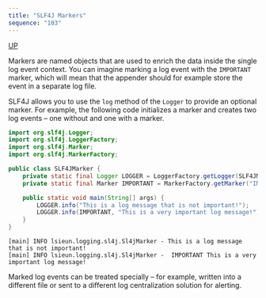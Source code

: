 ```yaml
---
title: "SLF4J Markers"
sequence: "103"
---
```


[UP](/java/java-logging-index.html)


Markers are named objects
that are used to enrich the data inside the single log event context.
You can imagine marking a log event with the `IMPORTANT` marker,
which will mean that the appender should for example store the event in a separate log file.

SLF4J allows you to use the `log` method of the `Logger` to provide an optional marker.
For example, the following code initializes a marker and creates two log events – one without and one with a marker.

```java
import org.slf4j.Logger;
import org.slf4j.LoggerFactory;
import org.slf4j.Marker;
import org.slf4j.MarkerFactory;

public class SLF4JMarker {
    private static final Logger LOGGER = LoggerFactory.getLogger(SLF4JMarker.class);
    private static final Marker IMPORTANT = MarkerFactory.getMarker("IMPORTANT");

    public static void main(String[] args) {
        LOGGER.info("This is a log message that is not important!");
        LOGGER.info(IMPORTANT, "This is a very important log message!");
    }
}
```

```text
[main] INFO lsieun.logging.sl4j.Sl4jMarker - This is a log message that is not important!
[main] INFO lsieun.logging.sl4j.Sl4jMarker -  IMPORTANT This is a very important log message!
```

Marked log events can be treated specially – for example, written into a different file or
sent to a different log centralization solution for alerting.
